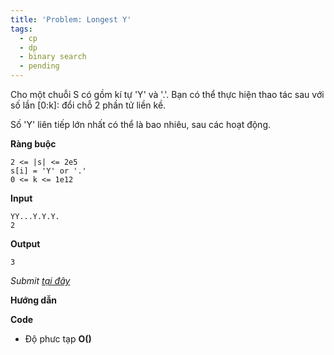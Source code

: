 ```yaml
---
title: 'Problem: Longest Y'
tags:
  - cp
  - dp
  - binary search
  - pending
---
```

Cho một chuỗi S có gồm kí tự 'Y' và '.'. Bạn có thể thực hiện thao tác sau với số lần [0:k]: đổi chỗ 2 phần tử liền kề.

Số 'Y' liên tiếp lớn nhất có thể là bao nhiêu, sau các hoạt động.

**Ràng buộc**

```
2 <= |s| <= 2e5
s[i] = 'Y' or '.'
0 <= k <= 1e12
```

**Input**

```
YY...Y.Y.Y.
2
```

**Output**

```
3
```

<!--more-->

*Submit [tại đây](https://atcoder.jp/contests/abc229/tasks/abc229_g)*

**Hướng dẫn**


**Code**

- Độ phưc tạp **O()**

```cpp

```
